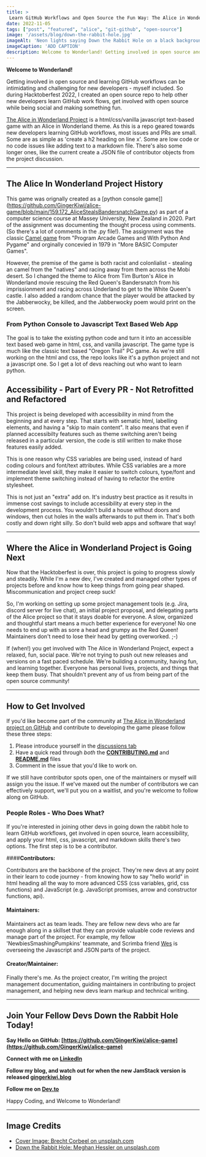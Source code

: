 ```yaml
---
title: >
 Learn GitHub Workflows and Open Source the Fun Way: The Alice in Wonderland Project
date: 2022-11-05
tags: ["post", "featured", "alice", "git-github", "open-source"]
image: '/assets/blog/down-the-rabbit-hole.jpg'
imageAlt: 'Neon lights saying Down the Rabbit Hole on a black background. All the words are in pink neon, except the is in yellow neon'
imageCaption: 'ADD CAPTION'
description: Welcome to Wonderland! Getting involved in open source and learning GitHub workflows can be intimidating and challenging for new developers. During Hacktoberfest 2022, I created an open source repo to help other new developers learn GitHub work flows, get involved with open source while being social and making something fun.
---
```


**Welcome to Wonderland!**

Getting involved in open source and learning GitHub workflows can be intimidating and challenging for new developers - myself included. So during Hacktoberfest 2022, I created an open source repo to help other new developers learn GitHub work flows, get involved with open source while being social and making something fun.

[The Alice in Wonderland Project](https://github.com/GingerKiwi/alice-game) is a html/css/vanilla javascript text-based game with an Alice in Wonderland theme.  As this is a repo geared towards new developers learning GitHub workflows, most issues and PRs are small. Some are as simple as 'create a h2 heading on line x'. Some are low code  or no code issues like adding text to a markdown file. There's also some longer ones, like the current create a JSON file of contributor objects from the project discussion.

---

## The Alice In Wonderland Project History

This game was orignally created as a [python console game]](https://github.com/GingerKiwi/alice-game/blob/main/159.172_AliceStealsBandersnatchGame.py) as part of a computer science course at Massey University, New Zealand in 2020. Part of the assignment was documenting the thought process using comments. (So there's a lot of comments in the .py file!). The assignment was the classic [Camel game](http://programarcadegames.com/index.php?lang=en&chapter=lab_camel) from "Program Arcade Games and With Python And Pygame" and orginally concevied in 1979 in "More BASIC Computer Games".

However, the premise of the game is both racist and colonlialist - stealing an camel from the "natives" and racing away from them across the Mobi desert. So I changed the theme to Alice from Tim Burton's Alice in Wonderland movie rescuing the Red Queen's Bandersnatch from his imprissionment and racing across Underland to get to the White Queen's castle. I also added a random chance that the player would be attacked by the Jabberwocky, be killed, and the Jabberwocky poem would print on the screen.

### From Python Console to Javascript Text Based Web App

The goal is to take the existing python code and turn it into an accessible text based web game in html, css, and vanilla javascript. The game type is much like the classic text based "Oregon Trail" PC game. As we're still working on the html and css, the repo looks like it's a python project and not a javascript one. So I get a lot of devs reaching out who want to learn python. 

## Accessibility - Part of Every PR - Not Retrofitted and Refactored

This project is being developed with accessibility in mind from the beginning and at every step. That starts with sematic html, labelling elements, and having a "skip to main content". It also means that even if planned accessibilty features such as theme switching aren't being released in a particular version, the code is still written to make those features easily added.

This is one reason why CSS variables are being used, instead of hard coding colours and font/text attributes. While CSS variables are a more intermediate level skill, they make it easier to switch colours, type/font and implement theme switching instead of having to refactor the entire stylesheet. 

This is not just an "extra" add on. It's industry best practice as it results in immense cost savings to include accessibility at every step in the development process. You wouldn't build a house without doors and windows, then cut holes in the walls afterwards to put them in. That's both costly and down right silly. So don't build web apps and software that way!

---

## Where the Alice in Wonderland Project is Going Next

Now that the Hacktoberfest is over, this project is going to progress slowly and steadily. While I'm a new dev, I've created and managed other types of projects before and know how to keep things from going pear shaped. Miscommunication and project creep suck!

So, I'm working on setting up some project management tools (e.g. Jira, discord server for live chat), an initial project proposal, and delegating parts of the Alice project so that it stays doable for everyone. A slow, organized and thoughtful start means a much better experience for everyone! No one needs to end up with as sore a head and grumpy as the Red Queen! Maintainers don't need to lose their head by getting overworked.  ;-)

If (when!) you get involved with The Alice in Wonderland Project, expect a relaxed, fun, social pace. We're not trying to push out new releases and versions on a fast paced schedule. We're building a community, having fun, and learning together. Everyone has personal lives, projects, and things that keep them busy. That shouldn't prevent any of us from being part of the open source community!

---

## How to Get Involved

If you'd like become part of the community at [The Alice in Wonderland project on GitHub](https://github.com/GingerKiwi/alice-game) and contribute to developing the game please follow these three steps:

1. Please introduce yourself in the [discussions tab](https://github.com/GingerKiwi/alice-game/discussions/4)
2. Have a quick read through *both* the [**CONTRIBUTING.md**](https://github.com/GingerKiwi/alice-game/blob/main/CONTRIBUTING.md) and [**README.md**](https://github.com/GingerKiwi/alice-game/blob/main/README.md) files
3. Comment in the issue that you'd like to work on.

If we still have contributor spots open, one of the maintainers or myself will assign you the issue. If we've maxed out the number of contributors we can effectively support, we'll put you on a waitlist, and you're welcome to follow along on GitHub.

### People Roles - Who Does What?

If you're interested in joining other devs in going down the rabbit hole to learn GitHub workflows, get involved in open source, learn accessibility, and apply your html, css, javascript, and markdown skills there's two options. The first step is to be a contributor.

####**Contributors:** 

Contributors are the backbone of the project. They're new devs at any point in their learn to code journey - from knowing how to say "hello world" in html heading all the way to more advanced CSS (css variables, grid, css functions) and JavaScript (e.g. JavaScript promises, arrow and constructor functions, api).


#### **Maintainers:** 

Maintainers act as team leads. They are fellow new devs who are far enough along in a skillset that they can provide valuable code reviews and manage part of the project. For example, my fellow 'NewbiesSmashingPumpkins' teammate, and Scrimba friend [Wes](https://www.linkedin.com/in/wesley-vinson-edd/) is overseeing the Javascript and JSON parts of the project.

#### **Creator/Maintainer:** 

Finally there's me. As the project creator, I'm writing the project management documentation, guiding maintainers in contributing to project management, and helping new devs learn markup and technical writing.

---

## Join Your Fellow Devs Down the Rabbit Hole Today!


**Say Hello on GitHub: [https://github.com/GingerKiwi/alice-game](https://github.com/GingerKiwi/alice-game)**

**Connect with me on [LinkedIn](https://www.linkedin.com/in/elizabethmccready)**

**Follow my blog, and watch out for when the new JamStack version is released [gingerkiwi.blog](https://gingerkiwi.blog)**

**Follow me on [Dev.to](https://dev.to/gingerkiwi)**

Happy Coding, and Welcome to Wonderland!

---
## Image Credits

- [Cover Image: Brecht Corbeel on unsplash.com](https://unsplash.com/photos/BvAwzPQRRis)
- [Down the Rabbit Hole: 
Meghan Hessler on unsplash.com](https://unsplash.com/photos/KaOQ6u1zRVw)